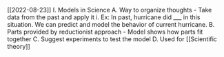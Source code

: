 [[2022-08-23]]
I. Models in Science
	A. Way to organize thoughts
		- Take data from the past and apply it
			i. Ex: In past, hurricane did ___ in this situation. We can predict and model the behavior of current hurricane.
	B. Parts provided by reductionist approach
		- Model shows how parts fit together
	C. Suggest experiments to test the model
	D. Used for [[Scientific theory]]